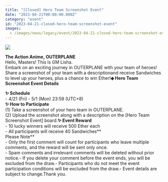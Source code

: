 ```yaml
---
title: "[Closed] Hero Team Screenshot Event"
date: "2023-04-21T00:00:00.000Z"
category: "event"
id: "2023-04-21-closed-hero-team-screenshot-event"
images:
  - /images/news/legacy/event/2023-04-21-closed-hero-team-screenshot-event/7cee8cb781454b449147fbc3ca7d28b8.webp
---
```


![](/images/news/legacy/event/2023-04-21-closed-hero-team-screenshot-event/7cee8cb781454b449147fbc3ca7d28b8.webp)

  
**The Action Anime, OUTERPLANE**  
Hello, Masters! This is GM Lisha.  
Embark on an exciting journey in OUTERPLANE with your team of heroes! Share a screenshot of your team with a descriptionand receive Sandwiches to level up your heroes, plus a chance to win Ether!**◈ Hero Team Screenshot Event Details**  
  
**✨ Schedule**  
\- 4/21 (Fri) - 5/1 (Mon) 23:59 (UTC+8)  
**✨ How to Participate**  
(1) Take a screenshot of your hero team in OUTERPLANE.  
(2) Upload the screenshot along with a description on the \[Hero Team Screenshot Event\] board.**✨ Event Reward**  
\- 10 lucky winners will receive 500 Ether each  
\- All participants will receive 40 Sandwiches**  
Please Note**  
\- Only the first comment will count for participants who leave multiple comments, and the reward will be sent only once.  
\- Spam comments and irrelevant comments will be deleted without prior notice.- If you delete your comment before the event ends, you will be excluded from the draw.- Participants who do not meet the event participation conditions will be excluded from the draw.- Event details are subject to change.Thank you.
